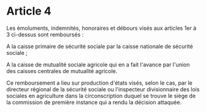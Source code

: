 # Article 4

Les émoluments, indemnités, honoraires et débours visés aux articles 1er à 3 ci-dessus sont remboursés :

A la caisse primaire de sécurité sociale par la caisse nationale de sécurité sociale ;

A la caisse de mutualité sociale agricole qui en a fait l'avance par l'union des caisses centrales de mutualité agricole.

Ce remboursement a lieu sur production d'états visés, selon le cas, par le directeur régional de la sécurité sociale ou l'inspecteur divisionnaire des lois sociales en agriculture dans la circonscription duquel se trouve le siège de la commission de première instance qui a rendu la décision attaquée.
